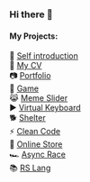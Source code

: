 ### Hi there 👋

<!--
**ZmitserFurmanau/ZmitserFurmanau** is a ✨ _special_ ✨ repository because its `README.md` (this file) appears on your GitHub profile.

Here are some ideas to get you started:

- 🔭 I’m currently working on ...
- 🌱 I’m currently learning ...
- 👯 I’m looking to collaborate on ...
- 🤔 I’m looking for help with ...
- 💬 Ask me about ...
- 📫 How to reach me: ...
- 😄 Pronouns: ...
- ⚡ Fun fact: ...
-->
#### My Projects:  
🎥 [Self introduction](https://youtu.be/4UEt8H8ukA0)  
📖 [My CV](https://zmitserfurmanau.github.io/rsschool-cv/)  
📷 [Portfolio](https://rolling-scopes-school.github.io/zmitserfurmanau-JSFEPRESCHOOL/portfolio/)  
🌊 [Game](https://rolling-scopes-school.github.io/zmitserfurmanau-JSFEPRESCHOOL/game/)  
😹 [Meme Slider](https://zmitserfurmanau.github.io/cssMemSlider/cssMemSlider/)  
▶️ [Virtual Keyboard](https://zmitserfurmanau.github.io/virtual-keyboard/src/)  
🐕 [Shelter](https://rolling-scopes-school.github.io/zmitserfurmanau-JSFE2022Q1/shelter/pages/main/)  
⚡ [Clean Code](https://zmitserfurmanau.github.io/clean-code-s1e1/src/)  
🍕 [Online Store](https://zmitserfurmanau-online-store.netlify.app/)  
🏎 [Async Race](https://zmitserfurmanau-async-race.netlify.app/)  
📚 [RS Lang](https://rslang-ps0m.netlify.app/) 
